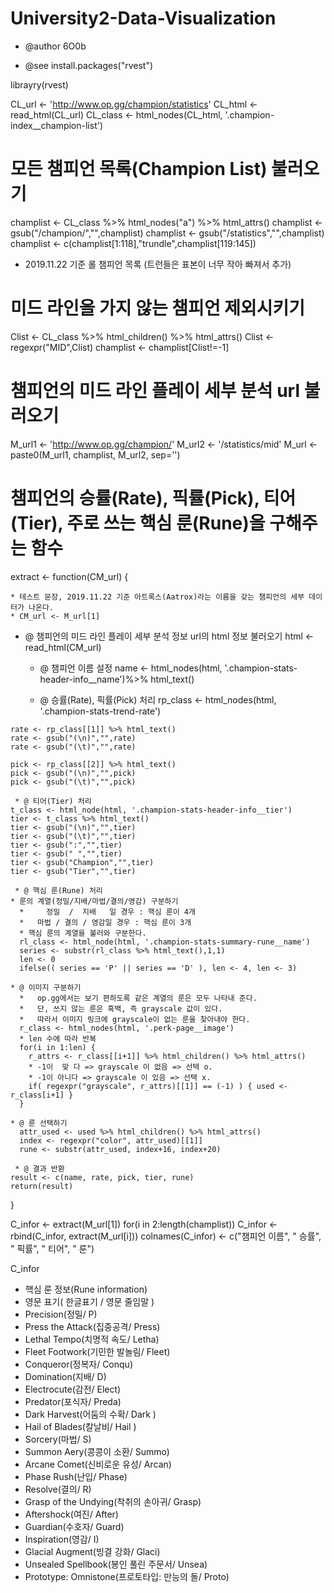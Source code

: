 # University2-Data-Visualization
 * @author 6O0b

 * @see install.packages("rvest")

librayry(rvest)

CL_url <- 'http://www.op.gg/champion/statistics'
CL_html <- read_html(CL_url)
CL_class <- html_nodes(CL_html, '.champion-index__champion-list')

# 모든 챔피언 목록(Champion List) 불러오기 
champlist <- CL_class %>% html_nodes("a") %>% html_attrs()
champlist <- gsub("/champion/","",champlist)
champlist <- gsub("/statistics","",champlist)
champlist <- c(champlist[1:118],"trundle",champlist[119:145])
*  2019.11.22 기준 롤 챔피언 목록 (트런들은 표본이 너무 작아 빠져서 추가)
   
# 미드 라인을 가지 않는 챔피언 제외시키기 
Clist <- CL_class %>% html_children() %>% html_attrs()
Clist <- regexpr("MID",Clist)
champlist <- champlist[Clist!=-1]

# 챔피언의 미드 라인 플레이 세부 분석 url 불러오기
M_url1 <- 'http://www.op.gg/champion/'
M_url2 <- '/statistics/mid'
M_url <- paste0(M_url1, champlist, M_url2, sep='')

# 챔피언의 승률(Rate), 픽률(Pick), 티어(Tier), 주로 쓰는 핵심 룬(Rune)을 구해주는 함수
extract <- function(CM_url) {
  
    * 테스트 문장, 2019.11.22 기준 아트록스(Aatrox)라는 이름을 갖는 챔피언의 세부 데이터가 나온다.
    * CM_url <- M_url[1]

   * @ 챔피언의 미드 라인 플레이 세부 분석 정보 url의 html 정보 불러오기
    html <- read_html(CM_url)

 	 * @ 챔피언 이름 설정
    name <- html_nodes(html, '.champion-stats-header-info__name')%>% html_text()
 	
 	 * @ 승률(Rate), 픽률(Pick) 처리
    rp_class <- html_nodes(html, '.champion-stats-trend-rate')
    
    rate <- rp_class[[1]] %>% html_text()
    rate <- gsub("(\n)","",rate)
    rate <- gsub("(\t)","",rate)
    
    pick <- rp_class[[2]] %>% html_text()
    pick <- gsub("(\n)","",pick)
    pick <- gsub("(\t)","",pick)
  
 	 * @ 티어(Tier) 처리
    t_class <- html_node(html, '.champion-stats-header-info__tier')
    tier <- t_class %>% html_text()
    tier <- gsub("(\n)","",tier)
    tier <- gsub("(\t)","",tier)
    tier <- gsub(":","",tier)
    tier <- gsub(" ","",tier)
    tier <- gsub("Champion","",tier)
    tier <- gsub("Tier","",tier)
  
 	 * @ 핵심 룬(Rune) 처리
    * 룬의 계열(정밀/지배/마법/결의/영감) 구분하기 
      *     정밀  /  지배   일 경우 : 핵심 룬이 4개 
      *   마법 / 결의 / 영감일 경우 : 핵심 룬이 3개 
      * 핵심 룬의 계열을 불러와 구분한다.
      rl_class <- html_node(html, '.champion-stats-summary-rune__name')
      series <- substr(rl_class %>% html_text(),1,1)
      len <- 0
      ifelse(( series == 'P' || series == 'D' ), len <- 4, len <- 3)
    
    * @ 이미지 구분하기 
      *   op.gg에서는 보기 편하도록 같은 계열의 룬은 모두 나타내 준다.
      *   단, 쓰지 않는 룬은 흑백, 즉 grayscale 값이 있다.
      *   따라서 이미지 링크에 grayscale이 없는 룬을 찾아내야 한다.
      r_class <- html_nodes(html, '.perk-page__image')
      * len 수에 따라 반복 
      for(i in 1:len) {
        r_attrs <- r_class[[i+1]] %>% html_children() %>% html_attrs()
        * -1이  맞 다 => grayscale 이 없음 => 선택 o.
        * -1이 아니다 => grayscale 이 있음 => 선택 x.
        if( regexpr("grayscale", r_attrs)[[1]] == (-1) ) { used <- r_class[i+1] }
      }
      
    * @ 룬 선택하기 
      attr_used <- used %>% html_children() %>% html_attrs()
      index <- regexpr("color", attr_used)[[1]]
      rune <- substr(attr_used, index+16, index+20)

 	 * @ 결과 반환
    result <- c(name, rate, pick, tier, rune)
    return(result)
}

C_infor <- extract(M_url[1])
for(i in 2:length(champlist)) C_infor <- rbind(C_infor, extract(M_url[i]))
colnames(C_infor) <- c("챔피언 이름", "  승률", "   픽률", "   티어", "    룬")

C_infor

  * 핵심 룬 정보(Rune information)
  * 영문 표기( 한글표기 / 영문 줄임말 )
  * Precision(정밀/                               P)
  *   Press the Attack(집중공격/                  Press)
  *   Lethal Tempo(치명적 속도/                   Letha)
  *   Fleet Footwork(기민한 발놀림/               Fleet)
  *   Conqueror(정복자/                           Conqu)
  * Domination(지배/                              D)
  *   Electrocute(감전/                           Elect)
  *   Predator(포식자/                            Preda)
  *   Dark Harvest(어둠의 수확/                   Dark )
  *   Hail of Blades(칼날비/                      Hail )
  * Sorcery(마법/                                 S)
  *   Summon Aery(콩콩이 소환/                    Summo)
  *   Arcane Comet(신비로운 유성/                 Arcan)
  *   Phase Rush(난입/                            Phase)
  * Resolve(결의/                                 R)
  *   Grasp of the Undying(착취의 손아귀/         Grasp)
  *   Aftershock(여진/                            After)
  *   Guardian(수호자/                            Guard)
  * Inspiration(영감/                             I)
  *   Glacial Augment(빙결 강화/                  Glaci)
  *   Unsealed Spellbook(봉인 풀린 주문서/        Unsea)
  *   Prototype: Omnistone(프로토타입: 만능의 돌/ Proto)
